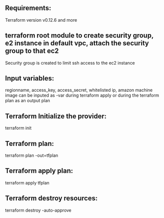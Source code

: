 Requirements:
--------------------------------------

Terraform version v0.12.6 and more


terraform root module to create security group, e2 instance in default vpc, attach the security group to that ec2 
----------------------------------------------------------------------------------------------------------------------

Security group is created to limit ssh access to the ec2 instance

Input variables:
------------------------

regionname, access_key, access_secret, whitelisted ip, amazon machine image can be inputed as -var during terraform apply or during the terraform plan as an output plan



Terraform Initialize the provider:
-------------------------------------------------
terraform init


Terraform plan:
------------------------

terraform plan -out=tfplan


Terraform apply plan:
-----------------------------------

terraform apply tfplan



Terraform destroy resources:
-------------------------------------------

terraform destroy -auto-approve
